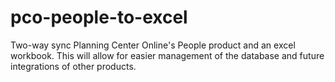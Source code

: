 # pco-people-to-excel
Two-way sync Planning Center Online's People product and an excel workbook. This will allow for easier management of the database and future integrations of other products.
